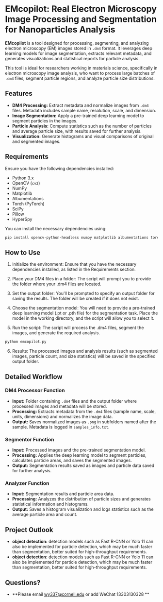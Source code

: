 # EMcopilot: Real Electron Microscopy Image Processing and Segmentation for Nanoparticles Analysis

**EMcopilot** is a tool designed for processing, segmenting, and analyzing electron microscopy (EM) images stored in `.dm4` format. It leverages deep learning models for image segmentation, extracts relevant metadata, and generates visualizations and statistical reports for particle analysis.

This tool is ideal for researchers working in materials science, specifically in electron microscopy image analysis, who want to process large batches of `.dm4` files, segment particle regions, and analyze particle size distributions.

## Features
- **DM4 Processing:** Extract metadata and normalize images from `.dm4` files. Metadata includes sample name, resolution, scale, and dimension.
- **Image Segmentation:** Apply a pre-trained deep learning model to segment particles in the images.
- **Particle Analysis:** Compute statistics such as the number of particles and average particle size, with results saved for further analysis.
- **Visualization:** Generate histograms and visual comparisons of original and segmented images.

## Requirements

Ensure you have the following dependencies installed:

- Python 3.x
- OpenCV (`cv2`)
- NumPy
- Matplotlib
- Albumentations
- Torch (PyTorch)
- SciPy
- Pillow
- HyperSpy

You can install the necessary dependencies using:

```bash
pip install opencv-python-headless numpy matplotlib albumentations torch scipy pillow hyperspy
```

## How to Use
1. Initialize the environment: Ensure that you have the necessary dependencies installed, as listed in the Requirements section.

2. Place your DM4 files in a folder: The script will prompt you to provide the folder where your .dm4 files are located.

3. Set the output folder: You'll be prompted to specify an output folder for saving the results. The folder will be created if it does not exist.

4. Choose the segmentation model: You will need to provide a pre-trained deep learning model (.pt or .pth file) for the segmentation task. Place the model in the working directory, and the script will allow you to select it.

5. Run the script: The script will process the .dm4 files, segment the images, and generate the required analysis.

```bash
python emcopilot.py
```
6. Results: The processed images and analysis results (such as segmented images, particle count, and size statistics) will be saved in the specified output folder.


## Detailed Workflow

### DM4 Processor Function

- **Input:** Folder containing `.dm4` files and the output folder where processed images and metadata will be stored.
- **Processing:** Extracts metadata from the `.dm4` files (sample name, scale, units, dimensions) and normalizes the image data.
- **Output:** Saves normalized images as `.png` in subfolders named after the sample. Metadata is logged in `samples_info.txt`.

### Segmentor Function

- **Input:** Processed images and the pre-trained segmentation model.
- **Processing:** Applies the deep learning model to segment particles, calculates particle areas, and saves the segmented images.
- **Output:** Segmentation results saved as images and particle data saved for further analysis.

### Analyzer Function

- **Input:** Segmentation results and particle area data.
- **Processing:** Analyzes the distribution of particle sizes and generates statistical information and histograms.
- **Output:** Saves a histogram visualization and logs statistics such as the average particle area and count.


## Project Outlook
- **object detection:** detection models such as Fast R-CNN or Yolo 11 can also be implemented for particle detection, which may be much faster than segmentation, better suited for high-throughput requirements.
- **object detection:** detection models such as Fast R-CNN or Yolo 11 can also be implemented for particle detection, which may be much faster than segmentation, better suited for high-throughput requirements.


## Questions?
- **Please email wy337@cornell.edu or add WeChat 13303130328 ** 




